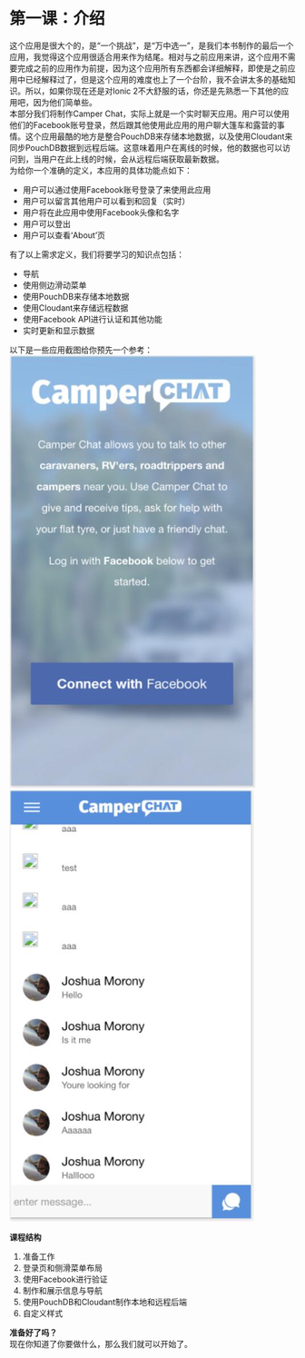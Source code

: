 # 第一课：介绍
  
这个应用是很大个的，是“一个挑战”，是“万中选一”，是我们本书制作的最后一个应用，我觉得这个应用很适合用来作为结尾。相对与之前应用来讲，这个应用不需要完成之前的应用作为前提，因为这个应用所有东西都会详细解释，即使是之前应用中已经解释过了，但是这个应用的难度也上了一个台阶，我不会讲太多的基础知识。所以，如果你现在还是对Ionic 2不大舒服的话，你还是先熟悉一下其他的应用吧，因为他们简单些。  
本部分我们将制作Camper Chat，实际上就是一个实时聊天应用。用户可以使用他们的Facebook账号登录，然后跟其他使用此应用的用户聊大篷车和露营的事情。这个应用最酷的地方是整合PouchDB来存储本地数据，以及使用Cloudant来同步PouchDB数据到远程后端。这意味着用户在离线的时候，他的数据也可以访问到，当用户在此上线的时候，会从远程后端获取最新数据。  
为给你一个准确的定义，本应用的具体功能点如下：
* 用户可以通过使用Facebook账号登录了来使用此应用
* 用户可以留言其他用户可以看到和回复（实时）
* 用户将在此应用中使用Facebook头像和名字
* 用户可以登出
* 用户可以查看‘About’页

有了以上需求定义，我们将要学习的知识点包括：
* 导航
* 使用侧边滑动菜单
* 使用PouchDB来存储本地数据
* 使用Cloudant来存储远程数据
* 使用Facebook API进行认证和其他功能
* 实时更新和显示数据
  
以下是一些应用截图给你预先一个参考：  
![预览](/imgs/6.1.1.jpg)  
![预览](/imgs/6.1.2.jpg)  
  
**课程结构**
1. 准备工作
2. 登录页和侧滑菜单布局
3. 使用Facebook进行验证
4. 制作和展示信息与导航
5. 使用PouchDB和Cloudant制作本地和远程后端
6. 自定义样式

**准备好了吗？**  
现在你知道了你要做什么，那么我们就可以开始了。